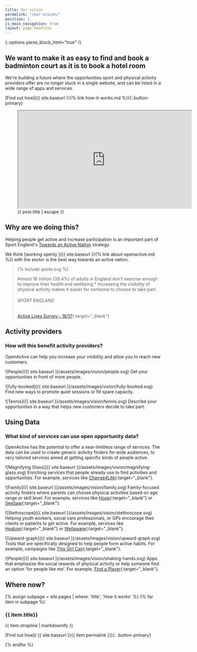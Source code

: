 ```yaml
---
title: Our vision
permalink: "/our-vision/"
position: 1
is_main_navigation: true
layout: page-headless
---
```


{::options parse_block_html="true" /}

<!--  ---------------->
<!-- HERO BLOCK -->
<!--  ---------------->
<article class="hero--video">
<div class="two">

# We want to make it as easy to find and book a badminton court as it is to book a hotel room

We're building a future where the opportunities sport and physical activity providers offer are no longer stuck in a single website, and can be listed in a wide range of apps and services.

\[Find out how\]({{ site.baseurl }}{% link how-it-works.md %}){:.button-primary}

</div>
<div class="two">
<figure role="group" aria-labelledby="open-active-video">
<div class="mask"></div>
<iframe id="video" title="OpenActive intro video" width="560" height="315"  src="https://www.youtube.com/embed/OJqCAn0sv44?showinfo=0&rel=0&enablejsapi=1" allowfullscreen></iframe>
<figcaption id="open-active-video" class="hidden" >{{ post.title | escape }}</figcaption>
</figure>

</div>
</article>

<!--  ---------------->
<!-- QUOTE BLOCK -->
<!--  ---------------->
<article class="invert">
<div class="two">

## Why are we doing this?

Helping people get active and increase participation is an important part of Sport England's [Towards an Active Nation](https://www.sportengland.org/news-and-features/news/2016/november/1/open-data-to-boost-activity/) strategy.

We think \[working openly \]({{ site.baseurl }}{% link about-openactive.md %}) with the sector is the best way towards an active nation.

</div>
<div class="two">
<blockquote class="featured">
<div class="quote">
{% include quote.svg %}
</div>

Almost 18 million (39.4%) of adults in England don’t exercise enough to improve their health and wellbeing.\* Increasing the visibility of physical activity makes it easier for someone to choose to take part.

###### SPORT ENGLAND

[Active Lives Survey - 16/17](https://www.sportengland.org/media/12458/active-lives-adult-may-16-17-report.pdf){:target="_blank"}

</blockquote>
</div>
</article>

<!--  ---------------->
<!-- BENEFITS FOR ACTIVITY PROVIDERS TEXT BLOCK -->
<!--  ---------------->
<article class="title-row">
<h2 class="sub-heading-two">Activity providers</h2>

<div class="one">

### How will this benefit activity providers?

OpenActive can help you increase your visibility and allow you to reach new customers.

</div>
</article>

<article class="benefits">
<div class="one subgrid">
<div class="three">

!\[People\]({{ site.baseurl }}/assets/images/vision/people.svg)
Get your opportunities in front of more people.

</div>
<div class="three">

!\[fully-booked\]({{ site.baseurl }}/assets/images/vision/fully-booked.svg)
Find new ways to promote quiet sessions or fill spare capacity.

</div>
<div class="three">

!\[Tennis\]({{ site.baseurl }}/assets/images/vision/tennis.svg)
Describe your opportunities in a way that helps new customers decide to take part.

</div>
</div>

</article>

<!--  ---------------->
<!-- BENEFITS FOR DATA USES TEXT BLOCK -->
<!--  ---------------->
<article class="title-row benefits">
<h2 class="sub-heading-two">Using Data</h2>
<div class="one">

### What kind of services can use open opportunity data?

OpenActive has the potential to offer a near-limitless range of services. The data can be used to create generic activity finders for wide audiences, to very tailored services aimed at getting specific kinds of people active.

</div>

</article>
<article class="title-row benefits">

<div class="one subgrid">
<div class="three">

!\[Magnifying Glass\]({{ site.baseurl }}/assets/images/vision/magnifying-glass.svg)
Enriching services that people already use to find activities and opportunities. For example, services like [Change4Life](https://www.nhs.uk/change4life){:target="_blank"}.

</div>
<div class="three">

!\[Family\]({{ site.baseurl }}/assets/images/vision/family.svg)
Family-focused activity finders where parents can choose physical activities based on age range or skill level. For example, services like [Hoop](https://www.hoop.co.uk){:target="_blank"} or [SeeSaw](https://www.seesawapp.com){:target="_blank"}.

</div>
<div class="three">

!\[Stethoscope\]({{ site.baseurl }}/assets/images/vision/stethoscope.svg)
Helping youth workers, social care professionals, or GPs encourage their clients or patients to get active. For example, services like [Healum](https://www.healum.com/){:target="_blank"} or [Wellaware](https://www.wellaware.org.uk){:target="_blank"}.

</div>
<div class="three">

!\[Upward-graph\]({{ site.baseurl }}/assets/images/vision/upward-graph.svg)
Tools that are specifically designed to help people form active habits. For example, campaigns like [This Girl Can](http://www.thisgirlcan.co.uk/){:target="_blank"}.

</div>
<div class="three">

!\[People\]({{ site.baseurl }}/assets/images/vision/shaking-hands.svg)
Apps that emphasise the social rewards of physical activity or help someone find an option 'for people like me'. For example, [Find a Player](https://findaplayer.com/){:target="_blank"}.

</div>
</div>

</article>

<!--  ---------------->
<!-- HOW IT WORKS CALL TO ACTION -->
<!--  ---------------->
<article class="call_to_action--full-width">
<h2 class="sub-heading-two">Where now?</h2>
<div class="one">

{% assign subpage = site.pages | where: 'title', 'How it works' %}
{% for item in subpage %}

### {{ item.title}}

{{ item.strapline | markdownify }}

\[Find out how\]( {{ site.baseurl }}{{ item.permalink }}){: .button-primary}

</div>
<figure>
<div class="mask"></div>
<div class="image" style="background: url({{ site.baseurl }}{{ item.thumbnail_image }})center center / cover no-repeat;"></div>
</figure>
{% endfor %}

</article>